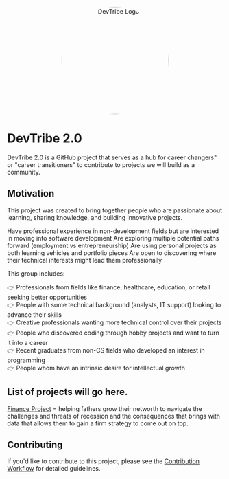<p align="center">
  <img src="https://github.com/user-attachments/assets/23742e80-e1fd-4a7b-a169-8b9a9d997d4b" alt="DevTribe Logo" style="border-radius:250px;" width="250px" height="250px" >
</p>

# DevTribe 2.0

DevTribe 2.0 is a GitHub project that serves as a hub for career changers" or "career transitioners" to contribute to projects we will build as a community.


## Motivation

This project was created to bring together people who are passionate about learning, sharing knowledge, and building innovative projects. 

Have professional experience in non-development fields but are interested in moving into software development
Are exploring multiple potential paths forward (employment vs entrepreneurship)
Are using personal projects as both learning vehicles and portfolio pieces
Are open to discovering where their technical interests might lead them professionally

This group includes:

👉 Professionals from fields like finance, healthcare, education, or retail seeking better opportunities<br>
👉 People with some technical background (analysts, IT support) looking to advance their skills<br>
👉 Creative professionals wanting more technical control over their projects<br>
👉 People who discovered coding through hobby projects and want to turn it into a career<br>
👉 Recent graduates from non-CS fields who developed an interest in programming<br>
👉 People whom have an intrinsic desire for intellectual growth<br>


##  List of projects will go here.
[Finance Project](https://github.com/donlevans29/TrueMoney.git) = helping fathers grow their networth to navigate the challenges and threats of recession and the consequences that brings with data that allows them to gain a firm strategy to come out on top.

## Contributing
If you'd like to contribute to this project, please see the [Contribution Workflow](contributing.md) for detailed guidelines.